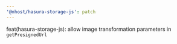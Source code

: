 ```yaml
---
'@nhost/hasura-storage-js': patch
---
```


feat(hasura-storage-js): allow image transformation parameters in `getPresignedUrl`
